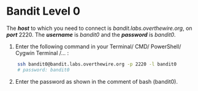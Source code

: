 # Bandit Level 0

The ***host*** to which you need to connect is *bandit.labs.overthewire.org*, on ***port*** 2220. The ***username*** is *bandit0* and the ***password*** is *bandit0*. 

1. Enter the following command in your Terminal/ CMD/ PowerShell/ Cygwin Terminal /... :  

```bash
	ssh bandit0@bandit.labs.overthewire.org -p 2220 -l bandit0
	# password: bandit0
```
2. Enter the password as shown in the comment of bash (bandit0).
